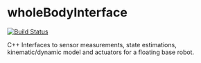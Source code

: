 wholeBodyInterface
==================
[![Build Status](https://travis-ci.org/robotology-playground/wholeBodyInterface.svg?branch=master)](https://travis-ci.org/robotology-playground/wholeBodyInterface)

C++ Interfaces to sensor measurements, state estimations, kinematic/dynamic model and actuators for a floating base robot. 
